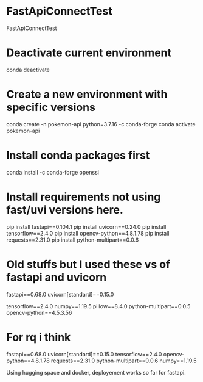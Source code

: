 # FastApiConnectTest
FastApiConnectTest


# Deactivate current environment
conda deactivate

# Create a new environment with specific versions
conda create -n pokemon-api python=3.7.16 -c conda-forge
conda activate pokemon-api

# Install conda packages first
conda install -c conda-forge openssl

# Install requirements not using fast/uvi versions here.
pip install fastapi==0.104.1
pip install uvicorn==0.24.0
pip install tensorflow==2.4.0
pip install opencv-python==4.8.1.78
pip install requests==2.31.0
pip install python-multipart==0.0.6



# Old stuffs but I used these vs of fastapi and uvicorn
fastapi==0.68.0
uvicorn[standard]==0.15.0


tensorflow==2.4.0
numpy==1.19.5
pillow==8.4.0
python-multipart==0.0.5
opencv-python==4.5.3.56


# For rq i think

fastapi==0.68.0
uvicorn[standard]==0.15.0
tensorflow==2.4.0
opencv-python==4.8.1.78
requests==2.31.0
python-multipart==0.0.6
numpy==1.19.5





Using hugging space and docker, deployement works so far for fastapi.